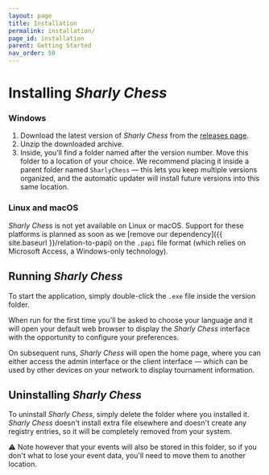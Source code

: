 ```yaml
---
layout: page
title: Installation
permalink: installation/
page_id: installation
parent: Getting Started
nav_order: 50
---
```


# Installing _Sharly Chess_

### Windows

1. Download the latest version of _Sharly Chess_ from the [releases page](https://github.com/Sharly-Chess/sharly-chess/releases).
2. Unzip the downloaded archive.
3. Inside, you’ll find a folder named after the version number. Move this folder to a location of your choice.
   We recommend placing it inside a parent folder named `SharlyChess` — this lets you keep multiple versions organized, and the automatic updater will install future versions into this same location.

### Linux and macOS

_Sharly Chess_ is not yet available on Linux or macOS. Support for these platforms is planned as soon as we [remove our dependency]({{ site.baseurl }}/relation-to-papi) on the `.papi` file format (which relies on Microsoft Access, a Windows-only technology).

## Running _Sharly Chess_

To start the application, simply double-click the `.exe` file inside the version folder.

When run for the first time you'll be asked to choose your language and it will open your default web browser to display the _Sharly Chess_ interface with the opportunity to configure your preferences.

On subsequent runs, _Sharly Chess_ will open the home page, where you can either access the admin interface or the client interface — which can be used by other devices on your network to display tournament information.

## Uninstalling _Sharly Chess_

To uninstall _Sharly Chess_, simply delete the folder where you installed it.  _Sharly Chess_ doesn't install extra file elsewhere and doesn't create any registry entries, so it will be completely removed from your system.

⚠️ Note however that your events will also be stored in this folder, so if you don't what to lose your event data, you'll need to move them to another location.
